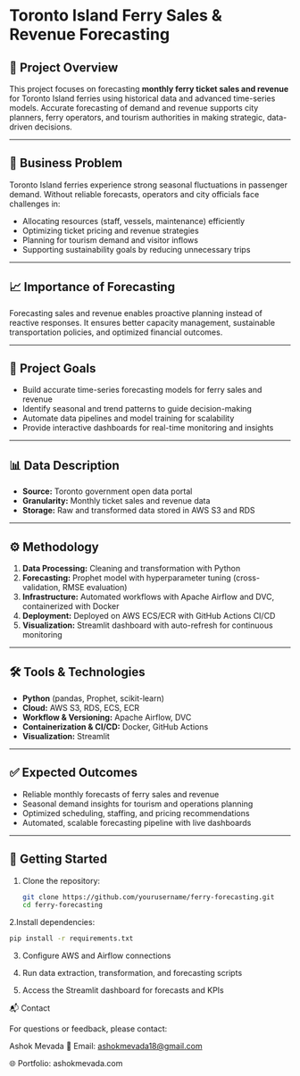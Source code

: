 # Toronto Island Ferry Sales & Revenue Forecasting  

## 📌 Project Overview  
This project focuses on forecasting **monthly ferry ticket sales and revenue** for Toronto Island ferries using historical data and advanced time-series models. Accurate forecasting of demand and revenue supports city planners, ferry operators, and tourism authorities in making strategic, data-driven decisions.  

---

## 🚢 Business Problem  
Toronto Island ferries experience strong seasonal fluctuations in passenger demand. Without reliable forecasts, operators and city officials face challenges in:  

- Allocating resources (staff, vessels, maintenance) efficiently  
- Optimizing ticket pricing and revenue strategies  
- Planning for tourism demand and visitor inflows  
- Supporting sustainability goals by reducing unnecessary trips  

---

## 📈 Importance of Forecasting  
Forecasting sales and revenue enables proactive planning instead of reactive responses. It ensures better capacity management, sustainable transportation policies, and optimized financial outcomes.  

---

## 🎯 Project Goals  
- Build accurate time-series forecasting models for ferry sales and revenue  
- Identify seasonal and trend patterns to guide decision-making  
- Automate data pipelines and model training for scalability  
- Provide interactive dashboards for real-time monitoring and insights  

---

## 📊 Data Description  
- **Source:** Toronto government open data portal  
- **Granularity:** Monthly ticket sales and revenue data  
- **Storage:** Raw and transformed data stored in AWS S3 and RDS  

---

## ⚙️ Methodology  
1. **Data Processing:** Cleaning and transformation with Python  
2. **Forecasting:** Prophet model with hyperparameter tuning (cross-validation, RMSE evaluation)  
3. **Infrastructure:** Automated workflows with Apache Airflow and DVC, containerized with Docker  
4. **Deployment:** Deployed on AWS ECS/ECR with GitHub Actions CI/CD  
5. **Visualization:** Streamlit dashboard with auto-refresh for continuous monitoring  

---

## 🛠️ Tools & Technologies  
- **Python** (pandas, Prophet, scikit-learn)  
- **Cloud:** AWS S3, RDS, ECS, ECR  
- **Workflow & Versioning:** Apache Airflow, DVC  
- **Containerization & CI/CD:** Docker, GitHub Actions  
- **Visualization:** Streamlit  

---

## ✅ Expected Outcomes  
- Reliable monthly forecasts of ferry sales and revenue  
- Seasonal demand insights for tourism and operations planning  
- Optimized scheduling, staffing, and pricing recommendations  
- Automated, scalable forecasting pipeline with live dashboards  

---

## 🚀 Getting Started  

1. Clone the repository:  
   ```bash
   git clone https://github.com/yourusername/ferry-forecasting.git
   cd ferry-forecasting
   
2.Install dependencies:

```bash
pip install -r requirements.txt
```

3. Configure AWS and Airflow connections

4. Run data extraction, transformation, and forecasting scripts

5. Access the Streamlit dashboard for forecasts and KPIs

📬 Contact

For questions or feedback, please contact:

Ashok Mevada
📧 Email: ashokmevada18@gmail.com

🌐 Portfolio: ashokmevada.com
